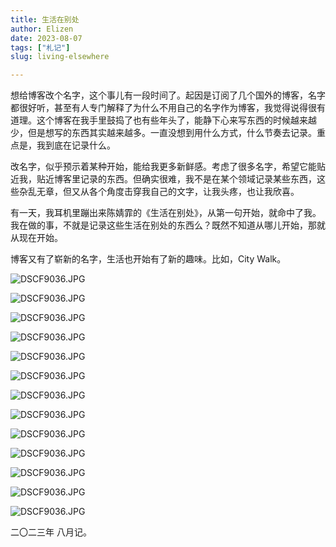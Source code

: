 ```yaml
---
title: 生活在别处
author: Elizen
date: 2023-08-07
tags: ["札记"]
slug: living-elsewhere

---
```


想给博客改个名字，这个事儿有一段时间了。起因是订阅了几个国外的博客，名字都很好听，甚至有人专门解释了为什么不用自己的名字作为博客，我觉得说得很有道理。这个博客在我手里鼓捣了也有些年头了，能静下心来写东西的时候越来越少，但是想写的东西其实越来越多。一直没想到用什么方式，什么节奏去记录。重点是，我到底在记录什么。

改名字，似乎预示着某种开始，能给我更多新鲜感。考虑了很多名字，希望它能贴近我，贴近博客里记录的东西。但确实很难，我不是在某个领域记录某些东西，这些杂乱无章，但又从各个角度击穿我自己的文字，让我头疼，也让我欣喜。

有一天，我耳机里蹦出来陈婧霏的《生活在别处》，从第一句开始，就命中了我。我在做的事，不就是记录这些生活在别处的东西么？既然不知道从哪儿开始，那就从现在开始。

博客又有了崭新的名字，生活也开始有了新的趣味。比如，City Walk。

![DSCF9036.JPG](https://r2.elizen.me/2023/08/95817aeb82dfc80f970c5448814b4895.JPG)

![DSCF9036.JPG](https://r2.elizen.me/2023/08/1c118887bc47abefe5ec28739f3587a4.jpg)

![DSCF9036.JPG](https://r2.elizen.me/2023/08/811ddfacd2db5cf30b906b8127b4763f.jpg)

![DSCF9036.JPG](https://r2.elizen.me/2023/08/50c3d21d111c2815b63f5a84b3beeb27.jpg)

![DSCF9036.JPG](https://r2.elizen.me/2023/08/27cb2e20267c615fe8beb41ce4f46d94.jpg)

![DSCF9036.JPG](https://r2.elizen.me/2023/08/bd93a07e74903cfbf3ad5c08278cb91a.jpg)

![DSCF9036.JPG](https://r2.elizen.me/2023/08/07b79f8690ac14a2cb55ee7ee718716a.jpg)

![DSCF9036.JPG](https://r2.elizen.me/2023/08/b021d40db29822af74a4f309d3c775d5.jpg)

![DSCF9036.JPG](https://r2.elizen.me/2023/08/152e96e632ed815d50c9798efd0b7871.jpg)

![DSCF9036.JPG](https://r2.elizen.me/2023/08/27910d2b2c86977d7b1eaf2d28230292.jpg)

![DSCF9036.JPG](https://r2.elizen.me/2023/08/994117f45bbafc23f769c2346a54d6ae.jpg)

![DSCF9036.JPG](https://r2.elizen.me/2023/08/86b6fac18dfc42aa689ff9d77cb7ce60.jpg)

![DSCF9036.JPG](https://r2.elizen.me/2023/08/043fcf869623b359db485b041978dfbc.JPG)

二〇二三年 八月记。